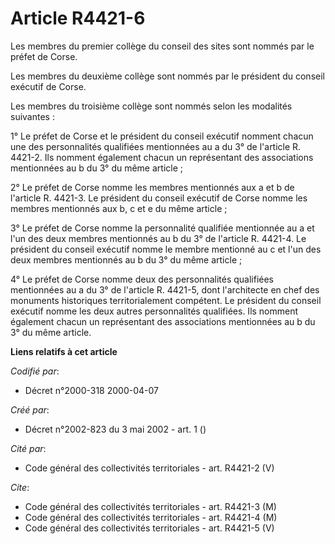 # Article R4421-6

Les membres du premier collège du conseil des sites sont nommés par le préfet de Corse.

Les membres du deuxième collège sont nommés par le président du conseil exécutif de Corse.

Les membres du troisième collège sont nommés selon les modalités suivantes :

1° Le préfet de Corse et le président du conseil exécutif nomment chacun une des personnalités qualifiées mentionnées au a du
3° de l'article R. 4421-2. Ils nomment également chacun un représentant des associations mentionnées au b du 3° du même
article ;

2° Le préfet de Corse nomme les membres mentionnés aux a et b de l'article R. 4421-3. Le président du conseil exécutif de
Corse nomme les membres mentionnés aux b, c et e du même article ;

3° Le préfet de Corse nomme la personnalité qualifiée mentionnée au a et l'un des deux membres mentionnés au b du 3° de
l'article R. 4421-4. Le président du conseil exécutif nomme le membre mentionné au c et l'un des deux membres mentionnés au b
du 3° du même article ;

4° Le préfet de Corse nomme deux des personnalités qualifiées mentionnées au a du 3° de l'article R. 4421-5, dont
l'architecte en chef des monuments historiques territorialement compétent. Le président du conseil exécutif nomme les deux
autres personnalités qualifiées. Ils nomment également chacun un représentant des associations mentionnées au b du 3° du même
article.

**Liens relatifs à cet article**

_Codifié par_:

  - Décret n°2000-318 2000-04-07

_Créé par_:

  - Décret n°2002-823 du 3 mai 2002 - art. 1 ()

_Cité par_:

  - Code général des collectivités territoriales - art. R4421-2 (V)

_Cite_:

  - Code général des collectivités territoriales - art. R4421-3 (M)
  - Code général des collectivités territoriales - art. R4421-4 (M)
  - Code général des collectivités territoriales - art. R4421-5 (V)
